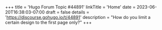 +++
title = 'Hugo Forum Topic #44891'
linkTitle = 'Home'
date = 2023-06-20T16:38:03-07:00
draft = false
details = 'https://discourse.gohugo.io/t/44891'
description = "How do you limit a certain design to the first page only?"
+++
